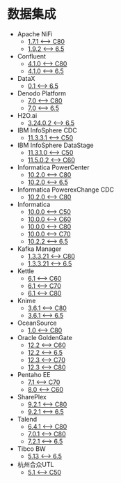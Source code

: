 <!-- ignore -->

# 数据集成

* Apache NiFi
  * [1.7.1 <--> C80](Apache_NiFi.md)
  * [1.9.2 <--> 6.5](Apache_NiFi.md)
* Confluent
  * [4.1.0 <--> C80](Confluent_4_1_0.md)
  * [4.1.0 <--> 6.5](Confluent_4_1_0.md)
* DataX
  * [0.1 <--> 6.5](DataX.md)
* Denodo Platform
  * [7.0 <--> C80](Denodo.md)
  * [7.0 <--> 6.5](Denodo.md)
* H2O.ai
  * [3.24.0.2 <--> 6.5](H2O.ai.md)
* IBM InfoSphere CDC
  * [11.3.3.1 <--> C50](IBM_InfoSphere_CDC.md)
* IBM InfoSphere DataStage
  * [11.3.1.0 <--> C50](IBM_InfoSphere_DataStage.md)
  * [11.5.0.2 <--> C60](IBM_InfoSphere_DataStage.md)
* Informatica PowerCenter
  * [10.2.0 <--> C80](Informatica_PowerCenter.md)
  * [10.2.0 <--> 6.5](Informatica_PowerCenter.md)
* Informatica PowerexChange CDC
  * [10.2.0 <--> C80](Informatica_PWX_CDC.md)
* Informatica
  * [10.0.0 <--> C50](Informatica_BDM_10.2.2.md)
  * [10.0.0 <--> C60](Informatica_BDM_10.2.2.md)
  * [10.0.0 <--> C80](Informatica_BDM_10.2.2.md)
  * [10.0.0 <--> C70](Informatica_BDM_PushDown.md)
  * [10.2.2 <--> 6.5](Informatica_BDM_10.2.2.md)
* Kafka Manager
  * [1.3.3.21 <--> C80](Kafka_Manager.md)
  * [1.3.3.21 <--> 6.5](Kafka_Manager.md)
* Kettle
  * [6.1 <--> C60](Kettle_6.1.md)
  * [6.1 <--> C70](Kettle_6.1.md)
  * [6.1 <--> C80](Kettle_6.1.md)
* Knime
  * [3.6.1 <--> C80](Knime.md)
  * [3.6.1 <--> 6.5](Knime.md)
* OceanSource
  * [1.0 <--> C80](OceanSource.md)
* Oracle GoldenGate
  * [12.2 <--> C60](Oracle_GoldenGate.md)
  * [12.2 <--> 6.5](Oracle_GoldenGate.md)
  * [12.3 <--> C70](Oracle_GoldenGate.md)
  * [12.3 <--> C80](Oracle_GoldenGate.md)
* Pentaho EE
  * [7.1 <--> C70](Pentaho.md)
  * [8.0 <--> C60](Pentaho.md)
* SharePlex
  * [9.2.1 <--> C80](SharePlex.md)
  * [9.2.1 <--> 6.5](SharePlex.md)
* Talend
  * [6.4.1 <--> C80](Talend_6.4.1.md)
  * [7.0.1 <--> C80](Talend_6.4.1.md)
  * [7.2.1 <--> 6.5](Talend_7.2.1.md)
* Tibco BW
  * [5.13 <--> 6.5](TIBCO_BusinessWorks.md)
* 杭州合众UTL
  * [5.1 <--> C50](杭州合众UTL.md)
